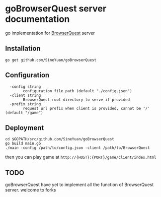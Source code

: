 goBrowserQuest server documentation
================================

go implementation for [BrowserQuest](https://github.com/mozilla/BrowserQuest) server

Installation
-------------

```
go get github.com/SineYuan/goBrowserQuest
```

Configuration
-------------

```
  -config string
        configuration file path (default "./config.json")
  -client string
        BrowserQuest root directory to serve if provided
  -prefix string
        request url prefix when client is provided, cannot be '/'  (default "/game")

```

Deployment
----------

```
cd $GOPATH/src/github.com/SineYuan/goBrowserQuest
go build main.go
./main -config /path/to/config.json -client /path/to/BrowserQuest 
```

then you can play game at `http://{HOST}:{PORT}/game/client/index.html`

TODO
----------
goBrowserQuest have yet to implement all the function of BrowserQuest server. welcome to forks